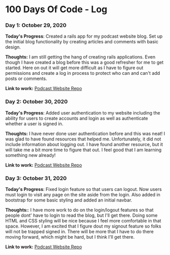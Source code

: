 # 100 Days Of Code - Log

### Day 1: October 29, 2020

**Today's Progress**: Created a rails app for my podcast website blog. Set up the initial blog functionality by creating articles and comments with basic design.

**Thoughts:** I am still getting the hang of creating rails applications. Even though I have created a blog before this was a good refresher for me to get started. Here on out it will get more difficult as I have to figure out permissions and create a log in process to protect who can and can't add posts or comments.

**Link to work:** [Podcast Website Repo](https://github.com/bradweee/liked_it_website)

### Day 2: October 30, 2020

**Today's Progress**: Added user authentication to my website including the ability for users to create accounts and login as well as authenticate whether a user is signed in.

**Thoughts:** I have never done user authentication before and this was neat! I was glad to have found resources that helped me. Unfortunately, it did not include information about logging out. I have found another resource, but it will take me a bit more time to figure that out. I feel good that I am learning something new already!

**Link to work:** [Podcast Website Repo](https://github.com/bradweee/liked_it_website)

### Day 3: October 31, 2020

**Today's Progress**: Fixed login feature so that users can logout. Now users must login to visit any page on the site aside from the login. Also added in bootstrap for some basic styling and added an initial navbar.

**Thoughts:**: I have more work to do on the login/logout features so that people dont' have to login to read the blog, but I'll get there. Doing some HTML and CSS styling will be nice because I feel more comfortable in that space. However, I am excited that I figure dout my signout feature so folks will not be trapped signed in. There will be more that I have to do there moving forward, which might be hard, but I think I'll get there. 

**Link to work:** [Podcast Website Repo](https://github.com/bradweee/liked_it_website)
